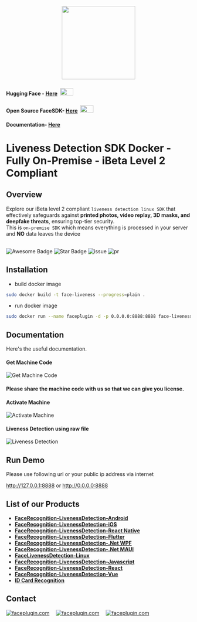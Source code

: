 <div align="center">
<img alt="" src="https://github.com/Faceplugin-ltd/FaceRecognition-Javascript/assets/160750757/657130a9-50f2-486d-b6d5-b78bcec5e6e2.png" width=200/>
</div>

#### Hugging Face - [Here](https://huggingface.co/spaces/FacePlugin-Ltd/FaceRecognition-LivenessDetection-SDK) <span> <img src="https://github.com/user-attachments/assets/303cda2b-a195-42c5-b481-6b2b796d2910" style="margin: 4px; width: 36px; height: 20px"> <span/>
#### Open Source FaceSDK- [Here](https://github.com/Faceplugin-ltd/Open-Source-Face-Recognition-SDK) <span> <img src="https://github.com/user-attachments/assets/303cda2b-a195-42c5-b481-6b2b796d2910" style="margin: 4px; width: 36px; height: 20px"> <span/>
#### Documentation- [Here](https://doc.faceplugin.com)

#  Liveness Detection SDK Docker - Fully On-Premise - iBeta Level 2 Compliant
## Overview
Explore our iBeta level 2 compliant `liveness detection linux SDK` that effectively safeguards against **printed photos, video replay, 3D masks, and deepfake threats**, ensuring top-tier security.
<br>This is `on-premise SDK` which means everything is processed in your server and **NO** data leaves the device 
<br></br>

<div align="left">
<img src="https://cdn.rawgit.com/sindresorhus/awesome/d7305f38d29fed78fa85652e3a63e154dd8e8829/media/badge.svg" alt="Awesome Badge"/>
<img src="https://img.shields.io/static/v1?label=%F0%9F%8C%9F&message=If%20Useful&style=style=flat&color=BC4E99" alt="Star Badge"/>
<img src="https://img.shields.io/github/issues/genderev/assassin" alt="issue"/>
<img src="https://img.shields.io/github/issues-pr/genderev/assassin" alt="pr"/>
</div>

## Installation

- build docker image
```bash
sudo docker build -t face-liveness --progress=plain .
```

- run docker image
```bash
sudo docker run --name faceplugin -d -p 0.0.0.0:8888:8888 face-liveness
```

## Documentation

Here's the useful documentation.

<a name="get-machine-code"></a>
#### Get Machine Code
<div align="left">
<img src="https://github.com/user-attachments/assets/4915258c-badf-47ab-9438-22e523bb6594" alt="Get Machine Code"/>
</div>
<h4>Please share the machine code with us so that we can give you license.</h4>

#### Activate Machine
<div align="left">
<img src="https://github.com/user-attachments/assets/b588384d-468e-44cb-9e7f-34dd38156ef4" alt="Activate Machine"/>
</div>

#### Liveness Detection using raw file
<img src="https://github.com/user-attachments/assets/d4b8f7c0-caff-455e-85d4-3a6029ef7685" alt="Liveness Detection"/>
</div>

## Run Demo
Please use following url or your public ip address via internet

http://127.0.0.1:8888 or http://0.0.0.0:8888

## List of our Products

* **[FaceRecognition-LivenessDetection-Android](https://github.com/Faceplugin-ltd/FaceRecognition-Android)**
* **[FaceRecognition-LivenessDetection-iOS](https://github.com/Faceplugin-ltd/FaceRecognition-iOS)**
* **[FaceRecognition-LivenessDetection-React Native](https://github.com/Faceplugin-ltd/FaceRecognition-React-Native#)**
* **[FaceRecognition-LivenessDetection-Flutter](https://github.com/Faceplugin-ltd/FaceRecognition-Flutter)**
* **[FaceRecognition-LivenessDetection-.Net WPF](https://github.com/Faceplugin-ltd/FaceRecognition-WPF-.Net)**
* **[FaceRecognition-LivenessDetection-.Net MAUI](https://github.com/Faceplugin-ltd/FaceRecognition-.Net)**
* **[FaceLivenessDetection-Linux](https://github.com/Faceplugin-ltd/FaceLivenessDetection-Linux)**
* **[FaceRecognition-LivenessDetection-Javascript](https://github.com/Faceplugin-ltd/FaceRecognition-LivenessDetection-Javascript)**
* **[FaceRecognition-LivenessDetection-React](https://github.com/Faceplugin-ltd/FaceRecognition-LivenessDetection-React)**
* **[FaceRecognition-LivenessDetection-Vue](https://github.com/Faceplugin-ltd/FaceRecognition-LivenessDetection-Vue)**
* **[ID Card Recognition](https://github.com/Faceplugin-ltd/ID-Card-Recognition)**

## Contact

<div align="left">
<a target="_blank" href="mailto:info@faceplugin.com"><img src="https://img.shields.io/badge/email-info@faceplugin.com-blue.svg?logo=gmail " alt="faceplugin.com"></a>&emsp;
<a target="_blank" href="https://t.me/faceplugin"><img src="https://img.shields.io/badge/telegram-@faceplugin-blue.svg?logo=telegram " alt="faceplugin.com"></a>&emsp;
<a target="_blank" href="https://wa.me/+14422295661"><img src="https://img.shields.io/badge/whatsapp-faceplugin-blue.svg?logo=whatsapp " alt="faceplugin.com">
</div>
